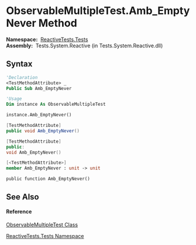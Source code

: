 # ObservableMultipleTest.Amb\_EmptyNever Method

**Namespace:**  [ReactiveTests.Tests](ReactiveTests.Tests\ReactiveTests.Tests.md)  
**Assembly:**  Tests.System.Reactive (in Tests.System.Reactive.dll)

## Syntax

```vb
'Declaration
<TestMethodAttribute> _
Public Sub Amb_EmptyNever
```

```vb
'Usage
Dim instance As ObservableMultipleTest

instance.Amb_EmptyNever()
```

```csharp
[TestMethodAttribute]
public void Amb_EmptyNever()
```

```c++
[TestMethodAttribute]
public:
void Amb_EmptyNever()
```

```fsharp
[<TestMethodAttribute>]
member Amb_EmptyNever : unit -> unit 
```

```jscript
public function Amb_EmptyNever()
```

## See Also

#### Reference

[ObservableMultipleTest Class](ObservableMultipleTest\ObservableMultipleTest.md)

[ReactiveTests.Tests Namespace](ReactiveTests.Tests\ReactiveTests.Tests.md)
